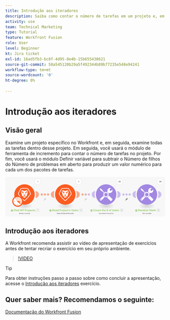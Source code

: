 ```yaml
---
title: Introdução aos iteradores
description: Saiba como contar o número de tarefas em um projeto e, em seguida, calcular um valor para cada um dos pacotes de tarefas, tudo em [!DNL Adobe Workfront Fusion].
activity: use
team: Technical Marketing
type: Tutorial
feature: Workfront Fusion
role: User
level: Beginner
kt: Jira ticket
exl-id: 16ad5fb3-bc8f-4d95-8e4b-15b655438621
source-git-commit: 58a545120b29a5f492344b89b77235e548e94241
workflow-type: tm+mt
source-wordcount: '0'
ht-degree: 0%

---
```


# Introdução aos iteradores

## Visão geral

Examine um projeto específico no Workfront e, em seguida, examine todas as tarefas dentro desse projeto. Em seguida, você usará o módulo de ferramenta de incremento para contar o número de tarefas no projeto. Por fim, você usará o módulo Definir variável para subtrair o Número de filhos do Número de problemas em aberto para produzir um valor numérico para cada um dos pacotes de tarefas.

![Uma imagem do cenário de Fusão](assets/iteration-and-aggregation-1.png)

## Introdução aos iteradores

A Workfront recomenda assistir ao vídeo de apresentação de exercícios antes de tentar recriar o exercício em seu próprio ambiente.

>[!VIDEO](https://video.tv.adobe.com/v/335278/?quality=12)

>[!TIP]
>
>Para obter instruções passo a passo sobre como concluir a apresentação, acesse o [Introdução aos iteradores](https://experienceleague.adobe.com/docs/workfront-learn/tutorials-workfront/fusion/exercises/introduction-to-iterators.html?lang=en) exercício.


## Quer saber mais? Recomendamos o seguinte:

[Documentação do Workfront Fusion](https://experienceleague.adobe.com/docs/workfront/using/adobe-workfront-fusion/workfront-fusion-2.html?lang=en)
